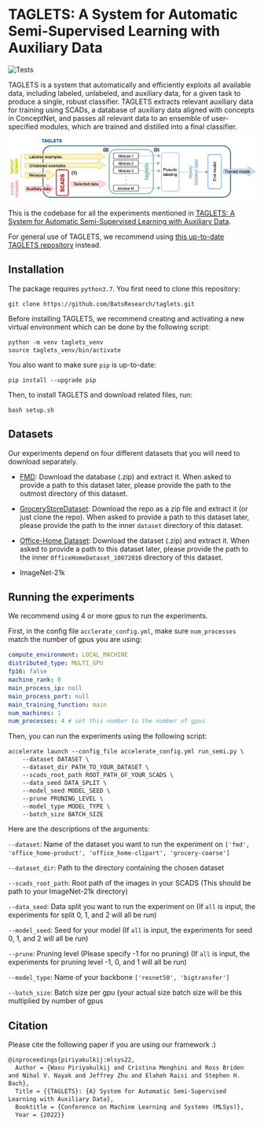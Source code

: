 # TAGLETS:  A System for Automatic Semi-Supervised Learning with Auxiliary Data
![Tests](https://github.com/BatsResearch/taglets/actions/workflows/test.yml/badge.svg)

TAGLETS is a system that automatically and efficiently exploits all available data, including labeled, unlabeled, and auxiliary data, for a given task to produce a single, robust classifier. TAGLETS extracts relevant auxiliary data for training using SCADs, a database of auxiliary data aligned with concepts in ConceptNet, and passes all relevant data to an ensemble of user-specified modules, which are trained and distilled into a final classifier.  

![TAGLETS](figures_for_readme/taglets.jpg)

This is the codebase for all the experiments mentioned in [TAGLETS:  A System for Automatic Semi-Supervised Learning with Auxiliary Data](https://arxiv.org/abs/2111.04798).

For general use of TAGLETS, we recommend using [this up-to-date TAGLETS repository](https://github.com/BatsResearch/taglets) instead.

## Installation

The package requires `python3.7`. You first need to clone this repository:
```
git clone https://github.com/BatsResearch/taglets.git
```

Before installing TAGLETS, we recommend creating and activating a new virtual environment which can be done by the following script:
```
python -m venv taglets_venv
source taglets_venv/bin/activate
```

You also want to make sure `pip` is up-to-date:
```
pip install --upgrade pip
```

Then, to install TAGLETS and download related files, run:
```
bash setup.sh
```

## Datasets

Our experiments depend on four different datasets that you will need to download separately.

- [FMD](http://people.csail.mit.edu/celiu/CVPR2010/FMD/index.html): Download the database (.zip) and extract it. When asked to provide a path to this dataset later, please provide the path to the outmost directory of this dataset. 

- [GroceryStoreDataset](https://github.com/marcusklasson/GroceryStoreDataset): Download the repo as a zip file and extract it (or just clone the repo). When asked to provide a path to this dataset later, please provide the path to the inner `dataset` directory of this dataset.

- [Office-Home Dataset](https://www.hemanthdv.org/officeHomeDataset.html): Download the dataset (.zip) and extract it. When asked to provide a path to this dataset later, please provide the path to the inner `OfficeHomeDataset_10072016` directory of this dataset.

- ImageNet-21k

## Running the experiments

We recommend using 4 or more gpus to run the experiments. 

First, in the config file `acclerate_config.yml`, make sure `num_processes` match the number of gpus you are using:
```yml
compute_environment: LOCAL_MACHINE
distributed_type: MULTI_GPU
fp16: false
machine_rank: 0
main_process_ip: null
main_process_port: null
main_training_function: main
num_machines: 1
num_processes: 4 # set this number to the number of gpus
```

Then, you can run the experiments using the following script:
```
accelerate launch --config_file accelerate_config.yml run_semi.py \ 
    --dataset DATASET \
    --dataset_dir PATH_TO_YOUR_DATASET \
    --scads_root_path ROOT_PATH_OF_YOUR_SCADS \
    --data_seed DATA_SPLIT \
    --model_seed MODEL_SEED \
    --prune PRUNING_LEVEL \
    --model_type MODEL_TYPE \
    --batch_size BATCH_SIZE
```

Here are the descriptions of the arguments:

`--dataset`: Name of the dataset you want to run the experiment on `['fmd', 'office_home-product', 'office_home-clipart',
                                 'grocery-coarse']`

`--dataset_dir`: Path to the directory containing the chosen dataset

`--scads_root_path`: Root path of the images in your SCADS (This should be path to your ImageNet-21k directory)

`--data_seed`: Data split you want to run the experiment on 
(If `all` is input, the experiments for split 0, 1, and 2 will all be run)

`--model_seed`: Seed for your model
(If `all` is input, the experiments for seed 0, 1, and 2 will all be run)

`--prune`: Pruning level (Please specify -1 for no pruning)
(If `all` is input, the experiments for pruning level -1, 0, and 1 will all be run)

`--model_type`: Name of your backbone `['resnet50', 'bigtransfer']`

`--batch_size`: Batch size per gpu (your actual size batch size will be this multiplied by number of gpus


## Citation

Please cite the following paper if you are using our framework :)

```
@inproceedings{piriyakulkij:mlsys22,
  Author = {Wasu Piriyakulkij and Cristina Menghini and Ross Briden and Nihal V. Nayak and Jeffrey Zhu and Elaheh Raisi and Stephen H. Bach},
  Title = {{TAGLETS}: {A} System for Automatic Semi-Supervised Learning with Auxiliary Data},
  Booktitle = {Conference on Machine Learning and Systems (MLSys)},
  Year = {2022}}
```